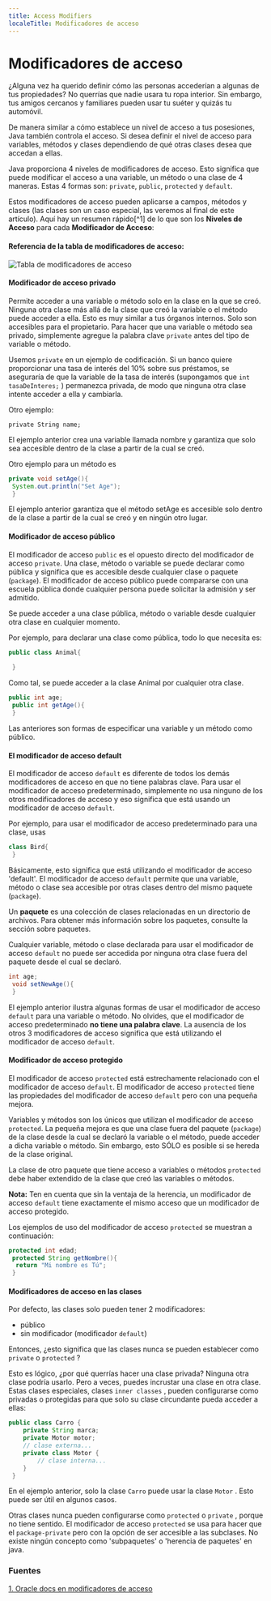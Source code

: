 ```yaml
---
title: Access Modifiers
localeTitle: Modificadores de acceso
---
```

# Modificadores de acceso

¿Alguna vez ha querido definir cómo las personas accederían a algunas de tus propiedades? No querrías que nadie usara tu ropa interior. Sin embargo, tus amigos cercanos y familiares pueden usar tu suéter y quizás tu automóvil.

De manera similar a cómo establece un nivel de acceso a tus posesiones, Java también controla el acceso. Si desea definir el nivel de acceso para variables, métodos y clases dependiendo de qué otras clases desea que accedan a ellas.

Java proporciona 4 niveles de modificadores de acceso. Esto significa que puede modificar el acceso a una variable, un método o una clase de 4 maneras. Estas 4 formas son: `private`, `public`, `protected` y `default`.

Estos modificadores de acceso pueden aplicarse a campos, métodos y clases (las clases son un caso especial, las veremos al final de este artículo). Aquí hay un resumen rápido[^1] de lo que son los **Niveles de Acceso** para cada **Modificador de Acceso**:

#### Referencia de la tabla de modificadores de acceso:

![Tabla de modificadores de acceso](https://i.imgur.com/zoMspyn.png)

#### Modificador de acceso privado

Permite acceder a una variable o método solo en la clase en la que se creó. Ninguna otra clase más allá de la clase que creó la variable o el método puede acceder a ella. Esto es muy similar a tus órganos internos. Solo son accesibles para el propietario. Para hacer que una variable o método sea privado, simplemente agregue la palabra clave `private` antes del tipo de variable o método. 

Usemos `private` en un ejemplo de codificación. Si un banco quiere proporcionar una tasa de interés del 10% sobre sus préstamos, se aseguraría de que la variable de la tasa de interés (supongamos que `int tasaDeInteres;` ) permanezca privada, de modo que ninguna otra clase intente acceder a ella y cambiarla. 

Otro ejemplo:

`private String name;`

El ejemplo anterior crea una variable llamada nombre y garantiza que solo sea accesible dentro de la clase a partir de la cual se creó.

Otro ejemplo para un método es

```java
private void setAge(){
 System.out.println("Set Age"); 
 }
 ```
 
El ejemplo anterior garantiza que el método setAge es accesible solo dentro de la clase a partir de la cual se creó y en ningún otro lugar.

#### Modificador de acceso público

El modificador de acceso `public` es el opuesto directo del modificador de acceso `private`. Una clase, método o variable se puede declarar como pública y significa que es accesible desde cualquier clase o paquete (`package`). El modificador de acceso público puede compararse con una escuela pública donde cualquier persona puede solicitar la admisión y ser admitido.

Se puede acceder a una clase pública, método o variable desde cualquier otra clase en cualquier momento.

Por ejemplo, para declarar una clase como pública, todo lo que necesita es:

```java
public class Animal{ 
 
 } 
```

Como tal, se puede acceder a la clase Animal por cualquier otra clase.

```java
public int age; 
 public int getAge(){ 
 } 
```

Las anteriores son formas de especificar una variable y un método como público.

#### El modificador de acceso default

El modificador de acceso `default` es diferente de todos los demás modificadores de acceso en que no tiene palabras clave. Para usar el modificador de acceso predeterminado, simplemente no usa ninguno de los otros modificadores de acceso y eso significa que está usando un modificador de acceso `default`.

Por ejemplo, para usar el modificador de acceso predeterminado para una clase, usas

```java
class Bird{ 
 } 
```

Básicamente, esto significa que está utilizando el modificador de acceso 'default'. El modificador de acceso `default` permite que una variable, método o clase sea accesible por otras clases dentro del mismo paquete (`package`). 

Un **paquete** es una colección de clases relacionadas en un directorio de archivos. Para obtener más información sobre los paquetes, consulte la sección sobre paquetes.

Cualquier variable, método o clase declarada para usar el modificador de acceso `default` no puede ser accedida por ninguna otra clase fuera del paquete desde el cual se declaró.

```java
int age; 
 void setNewAge(){ 
 } 
```

El ejemplo anterior ilustra algunas formas de usar el modificador de acceso `default` para una variable o método. No olvides, que el modificador de acceso predeterminado **no tiene una palabra clave**. La ausencia de los otros 3 modificadores de acceso significa que está utilizando el modificador de acceso `default`.

#### Modificador de acceso protegido

El modificador de acceso `protected` está estrechamente relacionado con el modificador de acceso `default`. El modificador de acceso `protected` tiene las propiedades del modificador de acceso `default` pero con una pequeña mejora.

Variables y métodos son los únicos que utilizan el modificador de acceso `protected`. La pequeña mejora es que una clase fuera del paquete (`package`) de la clase desde la cual se declaró la variable o el método, puede acceder a dicha variable o método. Sin embargo, esto SÓLO es posible si se hereda de la clase original.

La clase de otro paquete que tiene acceso a variables o métodos `protected` debe haber extendido de la clase que creó las variables o métodos.

**Nota:** Ten en cuenta que sin la ventaja de la herencia, un modificador de acceso `default` tiene exactamente el mismo acceso que un modificador de acceso protegido.

Los ejemplos de uso del modificador de acceso `protected` se muestran a continuación:

```java
protected int edad; 
 protected String getNombre(){ 
  return "Mi nombre es Tú"; 
 } 
```

#### Modificadores de acceso en las clases

Por defecto, las clases solo pueden tener 2 modificadores:

*   público
*   sin modificador (modificador `default`)

Entonces, ¿esto significa que las clases nunca se pueden establecer como `private` o `protected` ?

Esto es lógico, ¿por qué querrías hacer una clase privada? Ninguna otra clase podría usarlo. Pero a veces, puedes incrustar una clase en otra clase. Estas clases especiales, clases `inner classes` , pueden configurarse como privadas o protegidas para que solo su clase circundante pueda acceder a ellas:

```java
public class Carro { 
    private String marca; 
    private Motor motor; 
    // clase externa... 
    private class Motor { 
        // clase interna... 
    } 
 } 
```

En el ejemplo anterior, solo la clase `Carro` puede usar la clase `Motor` . Esto puede ser útil en algunos casos.

Otras clases nunca pueden configurarse como `protected` o `private` , porque no tiene sentido. El modificador de acceso `protected` se usa para hacer que el `package-private` pero con la opción de ser accesible a las subclases. No existe ningún concepto como 'subpaquetes' o 'herencia de paquetes' en java.

### Fuentes

[1\. Oracle docs en modificadores de acceso](https://docs.oracle.com/javase/tutorial/java/javaOO/accesscontrol.html "Oracle Docs")
